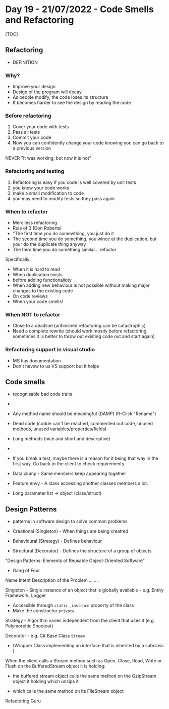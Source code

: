# Day 19 - 21/07/2022 - Code Smells and Refactoring

[TOC]

## Refactoring

- DEFINITION

### Why?
- Improve your design
- Design of the program will decay
- As people modify, the code loses its structure
- It becomes harder to see the design by reading the code

### Before refactoring

1. Cover your code with tests
2. Pass all tests
3. Commit your code
4. Now you can confidently change your code knowing you can go back to a previous version

NEVER "It was working, but now it is not"

### Refactoring and testing

1. Refactoring is easy if you code is well covered by unit tests
2. you know your code works
3. make a small modification to code
4. you may need to modify tests so they pass again

### When to refactor

- Merciless refactoring
- Rule of 3 (Don Roberts)
- "The first time you do somewthing, you just do it
- The second time you do something, you wince at the duplication, but your do the duplicate thing anyway
- The third time you do something similar... refactor

Specifically:
- When it is hard to read
- When duplication exists
- before adding functionalioty
- When adding new behaviour is not possible without making major changes to the existing code
- On code reviews
- When your code smells!

### When NOT to refactor

- Close to a deadline (unfinished refactoring can be catastrophic)
- Need a complete rewrite (should work mostly before refactoring, sometimes it is better to throw out existing code out and start again)

### Refactoring support in visual studio
- MS has documentation
- Don't havew to us VS support but it helps

## Code smells

- recognisable bad code traits
- 

- Any method name should be meaningful (DAMP) (R-Click "Rename")
- Dead code (codde can't be reached, commented out code, unused methods, unused variables/properties/fields)
- Long methods (nice and short and descriptive)
-

- If you break a test, maybe there is a reason for it being that way in the first way. Go back to the client to check requirements.

- Data clump - Same members keep appearing together
- Feature envy - A class accessing another classes members a lot.
- Long parameter list -> object (class/struct)

## Design Patterns

- patterns in software design to solve common problems

- Creational (Singleton) - When things are being creatred
- Behavioural (Strategy) - Defines behaviour
- Structural (Decorator) - Defines the structure of a group of objects

"Design Patterns: Elements of Reusable Object-Oriented Software"
- Gang of Four

Name
Intent
Description of the Problem
...
..
.


Singleton - Single instance of an object that is globally available - e.g. Entity Framework, Logger
- Accessible through `static` `_instance` property of the class
- Make the constructor `private`

Strategy - Algorithm varies independent from the client that uses it
(e.g. Polymorphic Shootout)

Decorator - e.g. C# Base Class `Stream`
- (Wrapper Class implementing an interface that is inherited by a subclass )

When the client calls a Stream method such as Open, Close, Read, Write or Flush on the BufferedStream object it is holding:

 - the buffered stream object calls the same method on the GzipStream object it holding which unzips it

 - which calls the same method on its FileStream object

Refactoring Guru